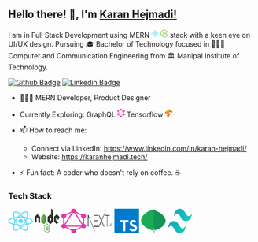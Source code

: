 ## Hello there! 👋, I'm [Karan Hejmadi!](https://github.com/karan316/)

I am in Full Stack Development using MERN <span><img style="width: 15px" src="./svg/react-2.svg"> </span> <span><img style="width: 15px" src="./svg/nodejs-icon.svg"> </span> stack with a keen eye on UI/UX design. Pursuing 🎓 Bachelor of Technology focused in 👨🏻‍💻 Computer and Communication Engineering from 🏛 Manipal Institute of Technology.

[![Github Badge](https://img.shields.io/badge/Website-3b5998?color=green&style=for-the-badge&logo=google-chrome&logoColor=white)](https://www.karanhejmadi.tech/)
[![Linkedin Badge](https://img.shields.io/badge/-LinkedIn-0e76a8?style=for-the-badge&logo=Linkedin&logoColor=white)](https://www.linkedin.com/in/karan-hejmadi/)

-   👨🏻‍💻 MERN Developer, Product Designer
-   Currently Exploring:<span> GraphQL <img style="width: 15px" src="./svg/graphql.svg" ></span> <span> Tensorflow <img style="width: 15px" src="./svg/tensorflow-2.svg" ></span>

-   📫 How to reach me:
    -   Connect via LinkedIn: https://www.linkedin.com/in/karan-hejmadi/
    -   Website: https://karanhejmadi.tech/
-   ⚡ Fun fact: A coder who doesn't rely on coffee. ☕

### Tech Stack

<div style="margin-bottom: 20px;">
  <span ><img style="height: 50px; width: 50px;" src="./svg/react-2.svg"></span>
<span ><img style="height: 50px; width: 50px;" src="./svg/nodejs-1.svg"></span>
<span ><img style="height: 50px; width: 50px;" src="./svg/graphql.svg"></span>
<span ><img style="height: 50px; width: 50px;" src="./svg/nextjs.svg"></span>
<span ><img style="height: 50px; width: 50px;" src="./svg/typescript.svg"></span>
<span ><img style="height: 50px; width: 50px;" src="./svg/mongodb.svg"></span>
<span ><img style="height: 50px; width: 50px;" src="./svg/tailwindcss.svg"></span>
</div>

<img alt="" src="https://github-readme-stats.vercel.app/api?username=karan316&show_icons=true&hide_border=true" />
